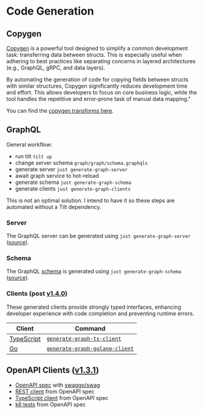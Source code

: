 # Code Generation

## Copygen

[Copygen](https://github.com/switchupcb/copygen) is a powerful tool designed to simplify a common development task: transferring data between structs. This is especially useful when adhering to best practices like separating concerns in layered architectures (e.g., GraphQL, gRPC, and data layers).

By automating the generation of code for copying fields between structs with similar structures, Copygen significantly reduces development time and effort. This allows developers to focus on core business logic, while the tool handles the repetitive and error-prone task of manual data mapping."

You can find the [copygen transforms here](https://github.com/ericbutera/amalgam/blob/ad3d79839030889826a8fb2f0c0dcad48bf9d06e/internal/copygen/setup.go#L12-L41).

## GraphQL

General workflow:

- run tilt `tilt up`
- change server schema `graph/graph/schema.graphqls`
- generate server `just generate-graph-server`
- await graph service to hot-reload
- generate schema `just generate-graph-schema`
- generate clients `just generate-graph-clients`

This is not an optimal solution. I intend to have it so these steps are automated without a Tilt dependency.

### Server

The GraphQL server can be generated using `just generate-graph-server` ([source](https://github.com/ericbutera/amalgam/blob/ad3d79839030889826a8fb2f0c0dcad48bf9d06e/justfile#L144-L148)).

### Schema

The GraphQL [schema](https://github.com/ericbutera/amalgam/tree/ad3d79839030889826a8fb2f0c0dcad48bf9d06e/tools/graphql-schema) is generated using `just generate-graph-schema` ([source](https://github.com/ericbutera/amalgam/blob/ad3d79839030889826a8fb2f0c0dcad48bf9d06e/justfile#L151-L156)).

### Clients (post [v1.4.0](https://github.com/ericbutera/amalgam/releases/tag/v1.4.0))

These generated clients provide strongly typed interfaces, enhancing developer experience with code completion and preventing runtime errors.

| Client | Command |
| --- | --- |
| [TypeScript](https://github.com/ericbutera/amalgam/blob/9528beb51c6b2affa3b6bd1622ca666983148fc4/ui/app/generated/graphql.ts#L204-L225) | [`generate-graph-ts-client`](https://github.com/ericbutera/amalgam/blob/ad3d79839030889826a8fb2f0c0dcad48bf9d06e/justfile#L165-L169) |
| [Go](https://github.com/ericbutera/amalgam/blob/9528beb51c6b2affa3b6bd1622ca666983148fc4/pkg/clients/graphql/graphql.gen.go) | [`generate-graph-golang-client`](https://github.com/ericbutera/amalgam/blob/ad3d79839030889826a8fb2f0c0dcad48bf9d06e/justfile#L159-L162) |

## OpenAPI Clients ([v1.3.1](https://github.com/ericbutera/amalgam/releases/tag/v1.3.1))

- [OpenAPI spec](https://github.com/ericbutera/amalgam/blob/8c4e26f23ecd3af6c7eae80cbb1a16165fcd1703/api/docs/swagger.yaml) with [swaggo/swag](https://github.com/swaggo/swag)
- [REST client](https://github.com/ericbutera/amalgam/tree/8c4e26f23ecd3af6c7eae80cbb1a16165fcd1703/pkg/client) from OpenAPI spec
- [TypeScript client](https://github.com/ericbutera/amalgam/tree/8c4e26f23ecd3af6c7eae80cbb1a16165fcd1703/ui/app/lib/client) from OpenAPI spec
- [k6 tests](https://github.com/ericbutera/amalgam/tree/main/k6/tests/openapi) from OpenAPI spec

